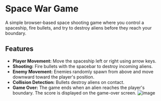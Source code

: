 # Space War Game

A simple browser-based space shooting game where you control a spaceship, fire bullets, and try to destroy aliens before they reach your boundary.

## Features
- **Player Movement:** Move the spaceship left or right using arrow keys.
- **Shooting:** Fire bullets with the spacebar to destroy incoming aliens.
- **Enemy Movement:** Enemies randomly spawn from above and move downward toward the player's position.
- **Collision Detection:** Bullets destroy aliens on contact.
- **Game Over:** The game ends when an alien reaches the player's boundary. The score is displayed on the game-over screen.
![image](https://github.com/user-attachments/assets/d29ac83a-9d96-4866-96b8-cc5518ed6fe0)

